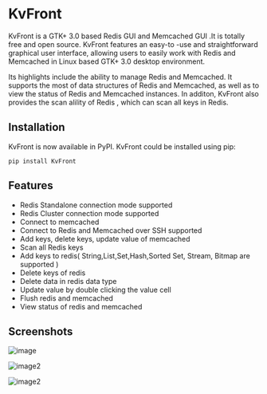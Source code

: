 KvFront
==============

KvFront is a GTK+ 3.0 based Redis GUI and Memcached GUI .It is totally free and open source. KvFront features an easy-to -use and straightforward graphical user interface, allowing users to easily work with Redis and Memcached in Linux based GTK+ 3.0 desktop environment.

Its highlights include the ability to manage Redis and Memcached. It supports the most of data structures of Redis and Memcached, as well as to view the status of Redis and Memcached instances. In additon, KvFront also provides the scan alility of Redis , which can scan all keys in Redis.

## Installation

KvFront is now available in PyPI. KvFront could be installed using pip:
~~~
pip install KvFront
~~~

## Features
- Redis Standalone connection mode supported
- Redis Cluster connection mode supported
- Connect to memcached
- Connect to Redis and Memcached over SSH supported
- Add keys, delete keys, update value of memcached
- Scan all Redis keys
- Add keys to redis( String,List,Set,Hash,Sorted Set, Stream, Bitmap are supported )
- Delete keys of redis
- Delete data in redis data type
- Update value by double clicking the value cell
- Flush redis and memcached
- View status of redis and memcached

## Screenshots

![image](https://a.fsdn.com/con/app/proj/memcachedfront/screenshots/ss1.png/max/max/1)

![image2](https://a.fsdn.com/con/app/proj/memcachedfront/screenshots/ss2.png/max/max/1)

![image2](https://a.fsdn.com/con/app/proj/memcachedfront/screenshots/ss3.png/max/max/1)
